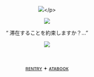 
　<p align="center">![](https://komarev.com/ghpvc/?username=2ft-high&label=(￢_￢)&color=000000)</p>


<p align="center">
  <img src="https://files.catbox.moe/fg5ead.jpg" />
</p>

<p align="center">
“ 滞在することを約束しますか？...”

<p align="center">
  <img src="https://files.catbox.moe/22u7ma.jpg" />
</p>

　<p align="center">[ʀᴇɴᴛʀʏ](https://rentry.co/isitreallyokay) 𖥔 [ᴀᴛᴀʙᴏᴏᴋ](https://guessnowbabes.atabook.org/)
